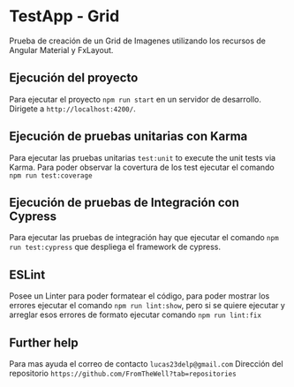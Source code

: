# TestApp - Grid

Prueba de creación de un Grid de Imagenes utilizando los recursos de Angular Material y FxLayout.

## Ejecución del proyecto

Para ejecutar el proyecto `npm run start` en un servidor de desarrollo. Dirigete a `http://localhost:4200/`.

## Ejecución de pruebas unitarias con Karma

Para ejecutar las pruebas unitarias `test:unit` to execute the unit tests via Karma. Para poder observar la covertura de los test ejecutar el comando `npm run test:coverage`

## Ejecución de pruebas de Integración con Cypress

Para ejecutar las pruebas de integración hay que ejecutar el comando `npm run test:cypress` que despliega el framework de cypress.

## ESLint

Posee un Linter para poder formatear el código, para poder mostrar los errores ejecutar el comando `npm run lint:show`, pero si se quiere ejecutar y arreglar esos errores de formato ejecutar comando `npm run lint:fix`

## Further help

Para mas ayuda el correo de contacto `lucas23delp@gmail.com`
Dirección del repositorio `https://github.com/FromTheWell?tab=repositories`

